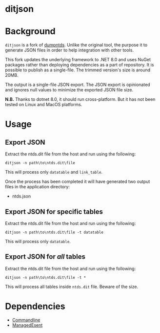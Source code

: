 ditjson
========

# Background

`ditjson` is a fork of [dumpntds](https://github.com/bsi-group/dumpntds). Unlike the original tool, the purpose it to generate JSON files in order to help integration with other tools. 

This fork updates the underlying framework to .NET 8.0 and uses NuGet packages rather than deploying dependencies as a part of repository. It is possible to publish as a single-file. The trimmed version's size is around 20MB.

The output is a single-file JSON export. The JSON export is opinionated and ignores null values to minimize the exported JSON file size.

**N.B.** Thanks to dotnet 8.0, it should run cross-platform. But it has not been tested on Linux and MacOS platforms. 

# Usage

## Export JSON

Extract the ntds.dit file from the host and run using the following:

```
ditjson -n path\to\ntds.dit\file
```

This will process only `datatable` and `link_table`.

Once the process has been completed it will have generated two output files in the application directory:

- ntds.json


## Export JSON  for specific tables

Extract the ntds.dit file from the host and run using the following:

```
ditjson -n path\to\ntds.dit\file -t datatable
```

This will process only `datatable`.


## Export JSON  for *all* tables

Extract the ntds.dit file from the host and run using the following:

```
ditjson -n path\to\ntds.dit\file -t *
```

This will process all tables inside `ntds.dit` file. Beware of the size.


# Dependencies

- [Commandline](https://github.com/commandlineparser/commandline)
- [ManagedEsent](https://github.com/microsoft/ManagedEsent)